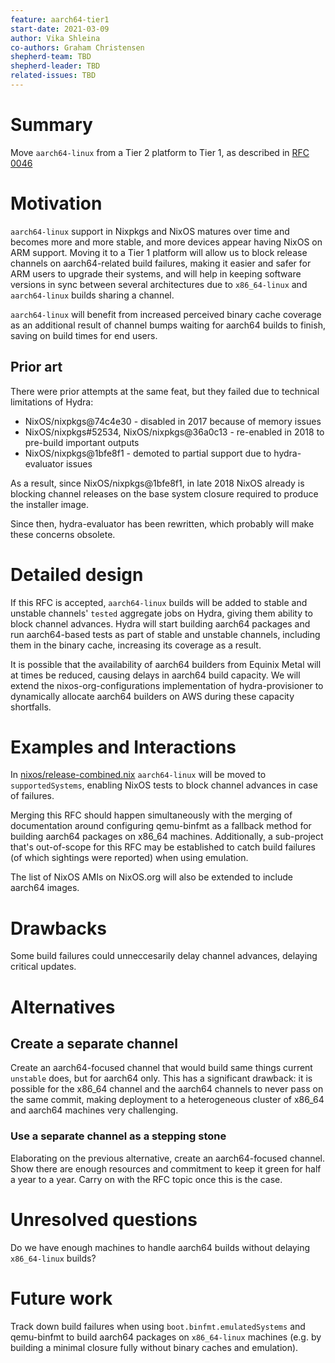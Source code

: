 ```yaml
---
feature: aarch64-tier1
start-date: 2021-03-09
author: Vika Shleina
co-authors: Graham Christensen
shepherd-team: TBD
shepherd-leader: TBD
related-issues: TBD
---
```


# Summary
[summary]: #summary

Move `aarch64-linux` from a Tier 2 platform to Tier 1, as described in [RFC 0046](/rfcs/0046-platform-support-tiers.md)

# Motivation
[motivation]: #motivation

`aarch64-linux` support in Nixpkgs and NixOS matures over time and becomes
more and more stable, and more devices appear having NixOS on ARM support.
Moving it to a Tier 1 platform will allow us to block release channels on
aarch64-related build failures, making it easier and safer for ARM users
to upgrade their systems, and will help in keeping software versions in
sync between several architectures due to `x86_64-linux` and `aarch64-linux`
builds sharing a channel.

`aarch64-linux` will benefit from increased perceived binary cache coverage
as an additional result of channel bumps waiting for aarch64 builds to finish,
saving on build times for end users.

## Prior art
There were prior attempts at the same feat, but they failed due to technical
limitations of Hydra:
 - NixOS/nixpkgs@74c4e30 - disabled in 2017 because of memory issues
 - NixOS/nixpkgs#52534, NixOS/nixpkgs@36a0c13 - re-enabled in 2018 to pre-build important outputs
 - NixOS/nixpkgs@1bfe8f1 - demoted to partial support due to hydra-evaluator issues

As a result, since NixOS/nixpkgs@1bfe8f1, in late 2018 NixOS already is
blocking channel releases on the base system closure required to produce the
installer image.

Since then, hydra-evaluator has been rewritten, which probably will make
these concerns obsolete.

# Detailed design
[design]: #detailed-design

If this RFC is accepted, `aarch64-linux` builds will be added to stable
and unstable channels' `tested` aggregate jobs on Hydra, giving them ability
to block channel advances. Hydra will start building aarch64 packages and run
aarch64-based tests as part of stable and unstable channels, including them in
the binary cache, increasing its coverage as a result.

It is possible that the availability of aarch64 builders from Equinix Metal will
at times be reduced, causing delays in aarch64 build capacity. We will extend the
nixos-org-configurations implementation of hydra-provisioner to dynamically allocate
aarch64 builders on AWS during these capacity shortfalls.

# Examples and Interactions
[examples-and-interactions]: #examples-and-interactions

<!-- This section illustrates the detailed design. This section should clarify all
confusion the reader has from the previous sections. It is especially important
to counterbalance the desired terseness of the detailed design; if you feel
your detailed design is rudely short, consider making this section longer
instead. -->

In [nixos/release-combined.nix](https://github.com/NixOS/nixpkgs/blob/master/nixos/release-combined.nix)
`aarch64-linux` will be moved to `supportedSystems`, enabling NixOS tests
to block channel advances in case of failures.

Merging this RFC should happen simultaneously with the merging of documentation
around configuring qemu-binfmt as a fallback method for building aarch64 packages on
x86_64 machines. Additionally, a sub-project that's out-of-scope for this RFC may be
established to catch build failures (of which sightings were reported) when using
emulation.

The list of NixOS AMIs on NixOS.org will also be extended to include aarch64 images.

# Drawbacks
[drawbacks]: #drawbacks

Some build failures could unneccesarily delay channel advances, delaying critical updates.

# Alternatives
[alternatives]: #alternatives

## Create a separate channel
Create an aarch64-focused channel that would build same things current `unstable` does,
but for aarch64 only. This has a significant drawback: it is possible for the x86_64
channel and the aarch64 channels to never pass on the same commit, making deployment
to a heterogeneous cluster of x86_64 and aarch64 machines very challenging.

### Use a separate channel as a stepping stone
Elaborating on the previous alternative, create an aarch64-focused channel. Show
there are enough resources and commitment to keep it green for half a year to a year.
Carry on with the RFC topic once this is the case.

# Unresolved questions
[unresolved]: #unresolved-questions

Do we have enough machines to handle aarch64 builds without delaying `x86_64-linux` builds?

# Future work
[future]: #future-work

Track down build failures when using `boot.binfmt.emulatedSystems` and qemu-binfmt to build
aarch64 packages on `x86_64-linux` machines (e.g. by building a minimal closure fully without
binary caches and emulation).
